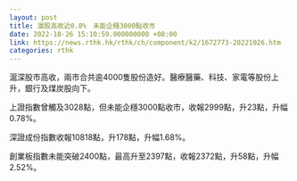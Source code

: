 ```yaml
---
layout: post
title: 滬股高收近0.8%　未能企穩3000點收市
date: 2022-10-26 15:10:59.000000000 +08:00
link: https://news.rthk.hk/rthk/ch/component/k2/1672773-20221026.htm
categories: rthk
---
```


滬深股市高收，兩市合共逾4000隻股份造好。醫療醫藥、科技、家電等股份上升，銀行及煤炭股向下。

上證指數曾觸及3028點，但未能企穩3000點收市，收報2999點，升23點，升幅0.78%。

深證成份指數收報10818點，升178點，升幅1.68%。

創業板指數未能突破2400點，最高升至2397點，收報2372點，升58點，升幅2.52%。
